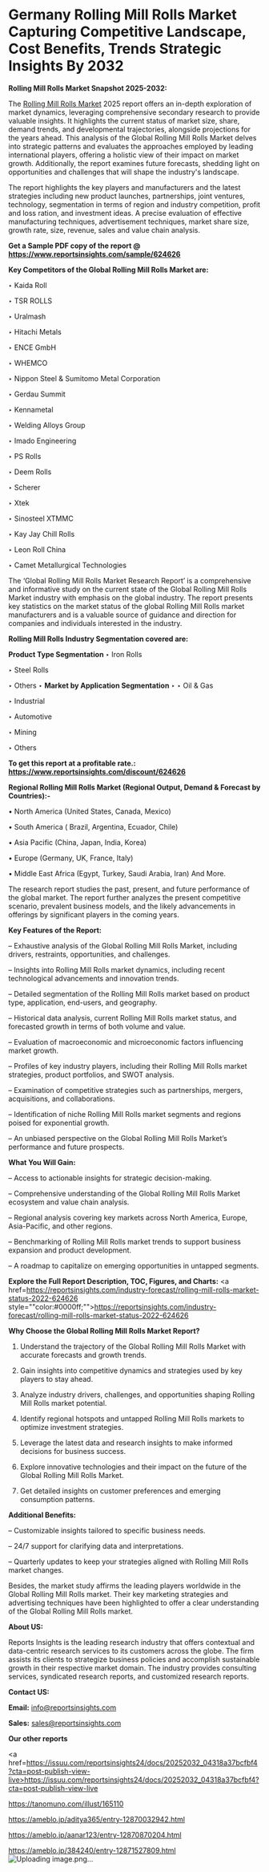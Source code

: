 # Germany Rolling Mill Rolls Market Capturing Competitive Landscape, Cost Benefits, Trends Strategic Insights By 2032

<strong>Rolling Mill Rolls Market Snapshot 2025-2032:</strong>

The <a href=https://www.reportsinsights.com/sample/624626>Rolling Mill Rolls Market</a> 2025 report offers an in-depth exploration of market dynamics, leveraging comprehensive secondary research to provide valuable insights. It highlights the current status of market size, share, demand trends, and developmental trajectories, alongside projections for the years ahead. This analysis of the Global Rolling Mill Rolls Market delves into strategic patterns and evaluates the approaches employed by leading international players, offering a holistic view of their impact on market growth. Additionally, the report examines future forecasts, shedding light on opportunities and challenges that will shape the industry's landscape.

The report highlights the key players and manufacturers and the latest strategies including new product launches, partnerships, joint ventures, technology, segmentation in terms of region and industry competition, profit and loss ration, and investment ideas. A precise evaluation of effective manufacturing techniques, advertisement techniques, market share size, growth rate, size, revenue, sales and value chain analysis.

<strong>Get a Sample PDF copy of the report @ <a href=https://www.reportsinsights.com/sample/624626 style=color:#0000ff;>https://www.reportsinsights.com/sample/624626</a></strong>

<strong>Key Competitors of the Global Rolling Mill Rolls Market are:</strong>

‣ Kaida Roll

‣ TSR ROLLS

‣ Uralmash

‣ Hitachi Metals

‣ ENCE GmbH

‣ WHEMCO

‣ Nippon Steel & Sumitomo Metal Corporation

‣ Gerdau Summit

‣ Kennametal

‣ Welding Alloys Group

‣ Imado Engineering

‣ PS Rolls

‣ Deem Rolls

‣ Scherer

‣ Xtek

‣ Sinosteel XTMMC

‣ Kay Jay Chill Rolls

‣ Leon Roll China

‣ Camet Metallurgical Technologies

The ‘Global Rolling Mill Rolls Market Research Report’ is a comprehensive and informative study on the current state of the Global Rolling Mill Rolls Market industry with emphasis on the global industry. The report presents key statistics on the market status of the global Rolling Mill Rolls market manufacturers and is a valuable source of guidance and direction for companies and individuals interested in the industry.

<strong>Rolling Mill Rolls Industry Segmentation covered are:</strong>

<strong>Product Type Segmentation</strong>
‣
Iron Rolls

‣ Steel Rolls

‣ Others
‣ 
<strong>Market by Application Segmentation</strong>
‣
‣  Oil & Gas

‣ Industrial

‣ Automotive

‣ Mining

‣ Others

<strong>To get this report at a profitable rate.: <a href=https://www.reportsinsights.com/discount/624626 style=color:#0000ff;>https://www.reportsinsights.com/discount/624626</a></strong>

<strong>Regional Rolling Mill Rolls Market (Regional Output, Demand &amp; Forecast by Countries):-</strong>

• North America (United States, Canada, Mexico)

• South America ( Brazil, Argentina, Ecuador, Chile)

• Asia Pacific (China, Japan, India, Korea)

• Europe (Germany, UK, France, Italy)

• Middle East Africa (Egypt, Turkey, Saudi Arabia, Iran) And More.

The research report studies the past, present, and future performance of the global market. The report further analyzes the present competitive scenario, prevalent business models, and the likely advancements in offerings by significant players in the coming years.

<strong>Key Features of the Report:</strong>

– Exhaustive analysis of the Global Rolling Mill Rolls Market, including drivers, restraints, opportunities, and challenges.

– Insights into Rolling Mill Rolls market dynamics, including recent technological advancements and innovation trends.

– Detailed segmentation of the Rolling Mill Rolls market based on product type, application, end-users, and geography.

– Historical data analysis, current Rolling Mill Rolls market status, and forecasted growth in terms of both volume and value.

– Evaluation of macroeconomic and microeconomic factors influencing market growth.

– Profiles of key industry players, including their Rolling Mill Rolls market strategies, product portfolios, and SWOT analysis.

– Examination of competitive strategies such as partnerships, mergers, acquisitions, and collaborations.

– Identification of niche Rolling Mill Rolls market segments and regions poised for exponential growth.

– An unbiased perspective on the Global Rolling Mill Rolls Market’s performance and future prospects.

<strong>What You Will Gain:</strong>

– Access to actionable insights for strategic decision-making.

– Comprehensive understanding of the Global Rolling Mill Rolls Market ecosystem and value chain analysis.

– Regional analysis covering key markets across North America, Europe, Asia-Pacific, and other regions.

– Benchmarking of Rolling Mill Rolls market trends to support business expansion and product development.

– A roadmap to capitalize on emerging opportunities in untapped segments.

<strong>Explore the Full Report Description, TOC, Figures, and Charts:</strong>
<a href=https://reportsinsights.com/industry-forecast/rolling-mill-rolls-market-status-2022-624626 style=""color:#0000ff;"">https://reportsinsights.com/industry-forecast/rolling-mill-rolls-market-status-2022-624626</a>

<strong>Why Choose the Global Rolling Mill Rolls Market Report?</strong>

1. Understand the trajectory of the Global Rolling Mill Rolls Market with accurate forecasts and growth trends.

2. Gain insights into competitive dynamics and strategies used by key players to stay ahead.

3. Analyze industry drivers, challenges, and opportunities shaping Rolling Mill Rolls market potential.

4. Identify regional hotspots and untapped Rolling Mill Rolls markets to optimize investment strategies.

5. Leverage the latest data and research insights to make informed decisions for business success.

6. Explore innovative technologies and their impact on the future of the Global Rolling Mill Rolls Market.

7. Get detailed insights on customer preferences and emerging consumption patterns.

<strong>Additional Benefits:</strong>

– Customizable insights tailored to specific business needs.

– 24/7 support for clarifying data and interpretations.

– Quarterly updates to keep your strategies aligned with Rolling Mill Rolls market changes.

Besides, the market study affirms the leading players worldwide in the Global Rolling Mill Rolls market. Their key marketing strategies and advertising techniques have been highlighted to offer a clear understanding of the Global Rolling Mill Rolls market.

<strong><strong>About US</strong>:</strong>

Reports Insights is the leading research industry that offers contextual and data-centric research services to its customers across the globe. The firm assists its clients to strategize business policies and accomplish sustainable growth in their respective market domain. The industry provides consulting services, syndicated research reports, and customized research reports.

<strong>Contact US:</strong>

<p class=><b>Email:</b> <a href=mailto:info@reportsinsights.com>info@reportsinsights.com</a></p>
<p class=><b>Sales:</b> <a href=mailto:sales@reportsinsights.com>sales@reportsinsights.com</a></p>

<strong>Our other reports</strong>

<a href=https://issuu.com/reportsinsights24/docs/20252032_04318a37bcfbf4?cta=post-publish-view-live>https://issuu.com/reportsinsights24/docs/20252032_04318a37bcfbf4?cta=post-publish-view-live</a>

<a href=https://tanomuno.com/illust/165110>https://tanomuno.com/illust/165110</a>

<a href=https://ameblo.jp/aditya365/entry-12870032942.html>https://ameblo.jp/aditya365/entry-12870032942.html</a>

<a href=https://ameblo.jp/aanar123/entry-12870870204.html>https://ameblo.jp/aanar123/entry-12870870204.html</a>

<a href=https://ameblo.jp/384240/entry-12871527809.html>https://ameblo.jp/384240/entry-12871527809.html</a>
![Uploading image.png…]()
